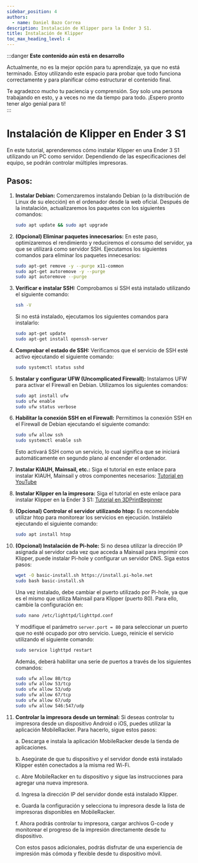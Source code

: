 ```yaml
---
sidebar_position: 4
authors:
  - name: Daniel Bazo Correa
description: Instalación de Klipper para la Ender 3 S1.
title: Instalación de Klipper
toc_max_heading_level: 4
---
```


:::danger **Este contenido aún está en desarrollo**  

Actualmente, no es la mejor opción para tu aprendizaje, ya que no está terminado. Estoy utilizando este espacio para probar que todo funciona correctamente y para planificar cómo estructurar el contenido final.  

Te agradezco mucho tu paciencia y comprensión. Soy solo una persona trabajando en esto, y a veces no me da tiempo para todo. ¡Espero pronto tener algo genial para ti!  
:::  

# Instalación de Klipper en Ender 3 S1

En este tutorial, aprenderemos cómo instalar Klipper en una Ender 3 S1 utilizando un PC como servidor. Dependiendo de las especificaciones del equipo, se podrán controlar múltiples impresoras.

## Pasos:

1. **Instalar Debian:** Comenzaremos instalando Debian (o la distribución de Linux de su elección) en el ordenador desde la web oficial. Después de la instalación, actualizaremos los paquetes con los siguientes comandos:

   ```bash
   sudo apt update && sudo apt upgrade
   ```

2. **(Opcional) Eliminar paquetes innecesarios:** En este paso, optimizaremos el rendimiento y reduciremos el consumo del servidor, ya que se utilizará como servidor SSH. Ejecutamos los siguientes comandos para eliminar los paquetes innecesarios:

   ```bash
   sudo apt-get remove -y --purge x11-common
   sudo apt-get autoremove -y --purge
   sudo apt autoremove --purge
   ```

3. **Verificar e instalar SSH:** Comprobamos si SSH está instalado utilizando el siguiente comando:

   ```bash
   ssh -V
   ```

   Si no está instalado, ejecutamos los siguientes comandos para instalarlo:

   ```bash
   sudo apt-get update
   sudo apt-get install openssh-server
   ```

4. **Comprobar el estado de SSH:** Verificamos que el servicio de SSH esté activo ejecutando el siguiente comando:

   ```bash
   sudo systemctl status sshd
   ```

5. **Instalar y configurar UFW (Uncomplicated Firewall):** Instalamos UFW para activar el Firewall en Debian. Utilizamos los siguientes comandos:

   ```bash
   sudo apt install ufw
   sudo ufw enable
   sudo ufw status verbose
   ```

6. **Habilitar la conexión SSH en el Firewall:** Permitimos la conexión SSH en el Firewall de Debian ejecutando el siguiente comando:

   ```bash
   sudo ufw allow ssh
   sudo systemctl enable ssh
   ```

   Esto activará SSH como un servicio, lo cual significa que se iniciará automáticamente en segundo plano al encender el ordenador.

7. **Instalar KIAUH, Mainsail, etc.:** Siga el tutorial en este enlace para instalar KIAUH, Mainsail y otros componentes necesarios: [Tutorial en YouTube](https://www.youtube.com/watch?v=Ib1Dd3rIE2I)

8. **Instalar Klipper en la impresora:** Siga el tutorial en este enlace para instalar Klipper en la Ender 3 S1: [Tutorial en 3DPrintBeginner](https://3dprintbeginner.com/how-to-install-klipper-on-ender-3-s1/)

9. **(Opcional) Controlar el servidor utilizando htop:** Es recomendable utilizar htop para monitorear los servicios en ejecución. Instálelo ejecutando el siguiente comando:

   ```bash
   sudo apt install htop
   ```
   
10. **(Opcional) Instalación de Pi-hole:** Si no desea utilizar la dirección IP asignada al servidor cada vez que acceda a Mainsail para imprimir con Klipper, puede instalar Pi-hole y configurar un servidor DNS. Siga estos pasos:

    ```bash
    wget -O basic-install.sh https://install.pi-hole.net
    sudo bash basic-install.sh
    ```

    Una vez instalado, debe cambiar el puerto utilizado por Pi-hole, ya que es el mismo que utiliza Mainsail para Klipper (puerto 80). Para ello, cambie la configuración en:

    ```bash
    sudo nano /etc/lighttpd/lighttpd.conf
    ```

    Y modifique el parámetro `server.port = 80` para seleccionar un puerto que no esté ocupado por otro servicio. Luego, reinicie el servicio utilizando el siguiente comando:

    ```bash
    sudo service lighttpd restart
    ```
    
    Además, deberá habilitar una serie de puertos a través de los siguientes comandos:
    
    ```bash
    sudo ufw allow 80/tcp
    sudo ufw allow 53/tcp
    sudo ufw allow 53/udp
    sudo ufw allow 67/tcp
    sudo ufw allow 67/udp
    sudo ufw allow 546:547/udp
    ```
11. **Controlar la impresora desde un terminal:** Si deseas controlar tu impresora desde un dispositivo Android o iOS, puedes utilizar la aplicación MobileRacker. Para hacerlo, sigue estos pasos:

    a. Descarga e instala la aplicación MobileRacker desde la tienda de aplicaciones.

    b. Asegúrate de que tu dispositivo y el servidor donde está instalado Klipper estén conectados a la misma red Wi-Fi.

    c. Abre MobileRacker en tu dispositivo y sigue las instrucciones para agregar una nueva impresora.

    d. Ingresa la dirección IP del servidor donde está instalado Klipper.

    e. Guarda la configuración y selecciona tu impresora desde la lista de impresoras disponibles en MobileRacker.

    f. Ahora podrás controlar tu impresora, cargar archivos G-code y monitorear el progreso de la impresión directamente desde tu dispositivo.

    Con estos pasos adicionales, podrás disfrutar de una experiencia de impresión más cómoda y flexible desde tu dispositivo móvil.
